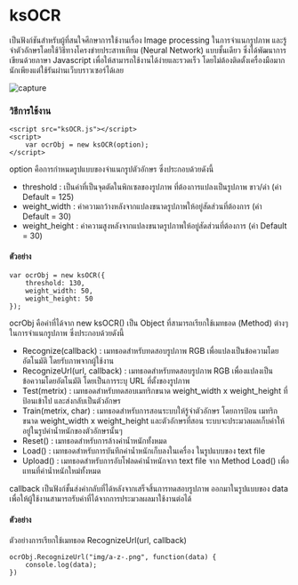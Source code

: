 # ksOCR
เป็นฟังก์ชันสำหรับผู้ที่สนใจศึกษาการใช้งานเรื่อง Image processing ในการจำแนกรูปภาพ และรู้จำตัวอักษรโดยใช้วิธีทางโครงข่ายประสาทเทียม (Neural Network) แบบชั้นเดียว ซึ่งได้พัฒนาการเขียนด้วยภาษา Javascript เพื่อให้สามารถใช้งานได้ง่ายและรวดเร็ว โดยไม่ต้องติดตั้งเครื่องมือมากนักเพียงแต่ใช้รันผ่านเว็บบราวเซอร์ได้เลย

![capture](https://user-images.githubusercontent.com/28483094/36240444-4d8fa7ea-1244-11e8-8ea5-1e3069b69088.PNG)

### วิธีการใช้งาน
	<script src="ksOCR.js"></script>
	<script>
		var ocrObj = new ksOCR(option);
	</script>
	
option คือการกำหนดรูปแบบของจำแนกรูปตัวอักษร ซึ่งประกอบด้วยดังนี้
- threshold 		: เป็นค่าที่เป็นจุดตัดในพิกเซลของรูปภาพ ที่ต้องการแปลงเป็นรูปภาพ ขาว/ดำ (ค่า Default = 125)
- weight_width 	: ค่าความกว้างหลังจากแปลงขนาดรูปภาพให้อยู่สัดส่วนที่ต้องการ (ค่า Default = 30)
- weight_height 	: ค่าความสูงหลังจากแปลงขนาดรูปภาพให้อยู่สัดส่วนที่ต้องการ (ค่า Default = 30)

#### ตัวอย่าง
	var ocrObj = new ksOCR({
		threshold: 130,
		weight_width: 50,
		weight_height: 50
	});
	
ocrObj คือค่าที่ได้จาก new ksOCR() เป็น Object ที่สามารถเรียกใช้เมทธอด (Method) ต่างๆ ในการจำแนกรูปภาพ ซึ่งประกอบด้วยดังนี้
- Recognize(callback) 		: เมทธอดสำหรับทดสอบรูปภาพ RGB เพื่อแปลงเป็นข้อความโดยอัตโนมัติ โดยรับภาพจากผู้ใช้งาน
- RecognizeUrl(url, callback)	: เมทธอดสำหรับทดสอบรูปภาพ RGB เพื่องแปลงเป็นข้อความโดยอัตโนมัติ โดยเป็นการระบุ URL ที่ตั้งของรูปภาพ
- Test(metrix)			: เมทธอดสำหรับทดสอบเมทริกขนาด weight_width x weight_height ที่ป้อนเข้าไป และส่งกลับเป็นตัวอักษร
- Train(metrix, char)		: เมทธอดสำหรับการสอนระบบให้รู้จำตัวอักษร โดยการป้อน เมทริกขนาด weight_width x weight_height และตัวอักษรที่สอน ระบบจะประมวลผลเก็บค่าให้อยู่ในรูปค่าน้ำหนักของตัวอักษรนั้นๆ
- Reset()			: เมทธอดสำหรับการล้างค่าน้ำหนักทั้งหมด
- Load()			: เมทธอดสำหรับการบันทึกค่าน้ำหนักเก็บลงในเครื่อง ในรูปแบบของ text file
- Upload()			: เมทธอดสำหรับการอับโฟลดค่าน้ำหนักจาก text file จาก Method Load() เพื่อแทนที่ค่าน้ำหนักใหม่ทั้งหมด

callback เป็นฟังก์ชั้นส่งค่ากลับที่ได้หลังจากเสร็จสิ้นการทดสอบรูปภาพ ออกมาในรูปแบบของ data เพื่อให้ผู้ใช้งานสามารถรับค่าที่ได้จากการประมวลผลมาใช้งานต่อได้

#### ตัวอย่าง
ตัวอย่างการเรียกใช้เมทธอด RecognizeUrl(url, callback)

	ocrObj.RecognizeUrl("img/a-z-.png", function(data) {
		console.log(data);
	})
